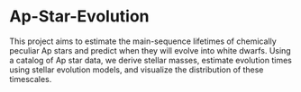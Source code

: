 # Ap-Star-Evolution
This project aims to estimate the main-sequence lifetimes of chemically peculiar Ap stars and predict when they will evolve into white dwarfs. Using a catalog of Ap star data, we derive stellar masses, estimate evolution times using stellar evolution models, and visualize the distribution of these timescales.
